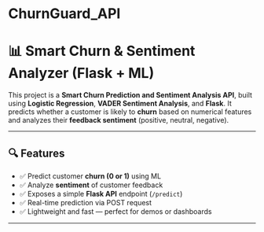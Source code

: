 # ChurnGuard_API
# 📊 Smart Churn & Sentiment Analyzer (Flask + ML)

This project is a **Smart Churn Prediction and Sentiment Analysis API**, built using **Logistic Regression**, **VADER Sentiment Analysis**, and **Flask**. It predicts whether a customer is likely to **churn** based on numerical features and analyzes their **feedback sentiment** (positive, neutral, negative).

---

## 🔍 Features

- ✅ Predict customer **churn (0 or 1)** using ML
- ✅ Analyze **sentiment** of customer feedback
- ✅ Exposes a simple **Flask API** endpoint (`/predict`)
- ✅ Real-time prediction via POST request
- ✅ Lightweight and fast — perfect for demos or dashboards

---

